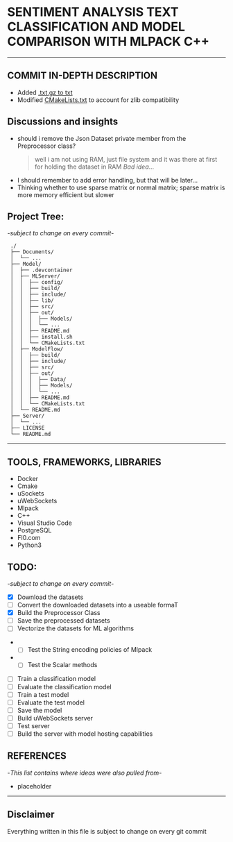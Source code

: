 # SENTIMENT ANALYSIS TEXT CLASSIFICATION AND MODEL COMPARISON WITH MLPACK C++

---

## COMMIT IN-DEPTH DESCRIPTION

- Added [.txt.gz to txt](./Model/ModelFlow/include/TxtgzToTxt.hpp)
- Modified [CMakeLists.txt](./Model/ModelFlow/CMakeLists.txt) to account for zlib compatibility

## Discussions and insights

- should i remove the Json Dataset private member from the Preprocessor class?
  > well i am not using RAM, just file system and it was there at first for holding the dataset in RAM _Bad idea_...
- I should remember to add error handling, but that will be later...
- Thinking whether to use sparse matrix or normal matrix; sparse matrix is more memory efficient but slower

## Project Tree:

-_subject to change on every commit_-

```
 ./
 ├── Documents/
 │  └── ...
 ├── Model/
 │  ├── .devcontainer
 │  ├── MLServer/
 │  │  ├── config/
 │  │  ├── build/
 │  │  ├── include/
 │  │  ├── lib/
 │  │  ├── src/
 │  │  ├── out/
 │  │  │  ├── Models/
 │  │  │  └── ...
 │  │  ├── README.md
 │  │  ├── install.sh
 │  │  └── CMakeLists.txt
 │  ├── ModelFlow/
 │  │  ├── build/
 │  │  ├── include/
 │  │  ├── src/
 │  │  ├── out/
 │  │  │  ├── Data/
 │  │  │  ├── Models/
 │  │  │  └── ...
 │  │  ├── README.md
 │  │  └── CMakeLists.txt
 │  └── README.md
 ├── Server/
 │  └── ...
 ├── LICENSE
 └── README.md
```

---

## TOOLS, FRAMEWORKS, LIBRARIES

- Docker
- Cmake
- uSockets
- uWebSockets
- Mlpack
- C++
- Visual Studio Code
- PostgreSQL
- Fl0.com
- Python3

## TODO:

-_subject to change on every commit_-

- [x] Download the datasets
- [ ] Convert the downloaded datasets into a useable formaT
- [x] Build the Preprocessor Class
- [ ] Save the preprocessed datasets
- [ ] Vectorize the datasets for ML algorithms
- - [ ] Test the String encoding policies of Mlpack
- - [ ] Test the Scalar methods
- [ ] Train a classification model
- [ ] Evaluate the classification model
- [ ] Train a test model
- [ ] Evaluate the test model
- [ ] Save the model
- [ ] Build uWebSockets server
- [ ] Test server
- [ ] Build the server with model hosting capabilities

## REFERENCES

-_This list contains where ideas were also pulled from_-

- placeholder

---

## Disclaimer

Everything written in this file is subject to change on every git commit
